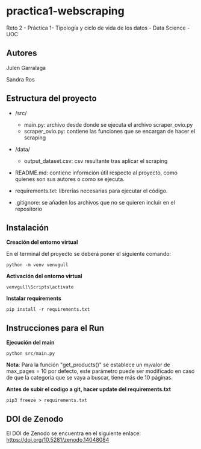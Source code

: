 # practica1-webscraping
Reto 2 - Práctica 1- Tipología y ciclo de vida de los datos - Data Science - UOC

## Autores
Julen Garralaga

Sandra Ros

## Estructura del proyecto
+ /src/
    - main.py: archivo desde donde se ejecuta el archivo scraper_ovio.py
    - scraper_ovio.py: contiene las funciones que se encargan de hacer el scraping

+ /data/
    - output_dataset.csv: csv resultante tras aplicar el scraping

+ README.md: contiene informción útil respecto al proyecto, como quienes son sus autores o como se ejecuta.

+ requirements.txt:  librerías necesarias para ejecutar el código.

+ .gitignore: se añaden los archivos que no se quieren incluir en el repositorio

## Instalación

**Creación del entorno virtual**

En el terminal del proyecto se deberá poner el siguiente comando:

```shell
python -m venv venvgull
```

**Activación del entorno virtual**
```shell
venvgull\Scripts\activate
```

**Instalar requirements**
```shell
pip install -r requirements.txt
```

## Instrucciones para el Run

**Ejecución del main**
```shell
python src/main.py
```

**Nota**: Para la función "get_products()" se establece un m¡valor de max_pages = 10 por defecto, este parámetro puede ser modificado en caso de que la categoría que se vaya a buscar, tiene más de 10 páginas.

**Antes de subir el codigo a git, hacer update del requirements.txt**
```shell
pip3 freeze > requirements.txt
```

## DOI de Zenodo

El DOI de Zenodo se encuentra en el siguiente enlace:
https://doi.org/10.5281/zenodo.14048084
